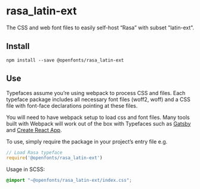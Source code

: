 
# rasa_latin-ext

The CSS and web font files to easily self-host “Rasa” with subset "latin-ext".

## Install

`npm install --save @openfonts/rasa_latin-ext`

## Use

Typefaces assume you’re using webpack to process CSS and files. Each typeface
package includes all necessary font files (woff2, woff) and a CSS file with
font-face declarations pointing at these files.

You will need to have webpack setup to load css and font files. Many tools built
with Webpack will work out of the box with Typefaces such as [Gatsby](https://github.com/gatsbyjs/gatsby)
and [Create React App](https://github.com/facebookincubator/create-react-app).

To use, simply require the package in your project’s entry file e.g.

```javascript
// Load Rasa typeface
require('@openfonts/rasa_latin-ext')
```

Usage in SCSS:
```scss
@import "~@openfonts/rasa_latin-ext/index.css";
```
